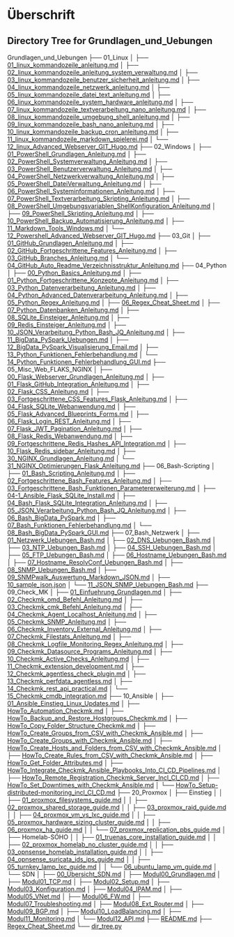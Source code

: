 # Überschrift

## Directory Tree for Grundlagen_und_Uebungen


Grundlagen_und_Uebungen
├── 01_Linux
│   ├── [01_linux_kommandozeile_anleitung.md](Grundlagen_und_Uebungen/01_linux_kommandozeile_anleitung.md)
│   ├── [02_linux_kommandozeile_anleitung_system_verwaltung.md](Grundlagen_und_Uebungen/02_linux_kommandozeile_anleitung_system_verwaltung.md)
│   ├── [03_linux_kommandozeile_benutzer_sicherheit_anleitung.md](Grundlagen_und_Uebungen/03_linux_kommandozeile_benutzer_sicherheit_anleitung.md)
│   ├── [04_linux_kommandozeile_netzwerk_anleitung.md](Grundlagen_und_Uebungen/04_linux_kommandozeile_netzwerk_anleitung.md)
│   ├── [05_linux_kommandozeile_datei_text_anleitung.md](Grundlagen_und_Uebungen/05_linux_kommandozeile_datei_text_anleitung.md)
│   ├── [06_linux_kommandozeile_system_hardware_anleitung.md](Grundlagen_und_Uebungen/06_linux_kommandozeile_system_hardware_anleitung.md)
│   ├── [07_linux_kommandozeile_textverarbeitung_nano_anleitung.md](Grundlagen_und_Uebungen/07_linux_kommandozeile_textverarbeitung_nano_anleitung.md)
│   ├── [08_linux_kommandozeile_umgebung_shell_anleitung.md](Grundlagen_und_Uebungen/08_linux_kommandozeile_umgebung_shell_anleitung.md)
│   ├── [09_linux_kommandozeile_bash_nano_anleitung.md](Grundlagen_und_Uebungen/09_linux_kommandozeile_bash_nano_anleitung.md)
│   ├── [10_linux_kommandozeile_backup_cron_anleitung.md](Grundlagen_und_Uebungen/10_linux_kommandozeile_backup_cron_anleitung.md)
│   ├── [11_linux_kommandozeile_markdown_spielerei.md](Grundlagen_und_Uebungen/11_linux_kommandozeile_markdown_spielerei.md)
│   └── [12_linux_Advanced_Webserver_GIT_Hugo.md](Grundlagen_und_Uebungen/12_linux_Advanced_Webserver_GIT_Hugo.md)
├── 02_Windows
│   ├── [01_PowerShell_Grundlagen_Anleitung.md](Grundlagen_und_Uebungen/01_PowerShell_Grundlagen_Anleitung.md)
│   ├── [02_PowerShell_Systemverwaltung_Anleitung.md](Grundlagen_und_Uebungen/02_PowerShell_Systemverwaltung_Anleitung.md)
│   ├── [03_PowerShell_Benutzerverwaltung_Anleitung.md](Grundlagen_und_Uebungen/03_PowerShell_Benutzerverwaltung_Anleitung.md)
│   ├── [04_PowerShell_Netzwerkverwaltung_Anleitung.md](Grundlagen_und_Uebungen/04_PowerShell_Netzwerkverwaltung_Anleitung.md)
│   ├── [05_PowerShell_DateiVerwaltung_Anleitung.md](Grundlagen_und_Uebungen/05_PowerShell_DateiVerwaltung_Anleitung.md)
│   ├── [06_PowerShell_Systeminformationen_Anleitung.md](Grundlagen_und_Uebungen/06_PowerShell_Systeminformationen_Anleitung.md)
│   ├── [07_PowerShell_Textverarbeitung_Skripting_Anleitung.md](Grundlagen_und_Uebungen/07_PowerShell_Textverarbeitung_Skripting_Anleitung.md)
│   ├── [08_PowerShell_Umgebungsvariablen_ShellKonfiguration_Anleitung.md](Grundlagen_und_Uebungen/08_PowerShell_Umgebungsvariablen_ShellKonfiguration_Anleitung.md)
│   ├── [09_PowerShell_Skripting_Anleitung.md](Grundlagen_und_Uebungen/09_PowerShell_Skripting_Anleitung.md)
│   ├── [10_PowerShell_Backup_Automatisierung_Anleitung.md](Grundlagen_und_Uebungen/10_PowerShell_Backup_Automatisierung_Anleitung.md)
│   ├── [11_Markdown_Tools_Windows.md](Grundlagen_und_Uebungen/11_Markdown_Tools_Windows.md)
│   └── [12_Powershell_Advanced_Webserver_GIT_Hugo.md](Grundlagen_und_Uebungen/12_Powershell_Advanced_Webserver_GIT_Hugo.md)
├── 03_Git
│   ├── [01_GitHub_Grundlagen_Anleitung.md](Grundlagen_und_Uebungen/01_GitHub_Grundlagen_Anleitung.md)
│   ├── [02_GitHub_Fortgeschrittene_Features_Anleitung.md](Grundlagen_und_Uebungen/02_GitHub_Fortgeschrittene_Features_Anleitung.md)
│   ├── [03_GitHub_Branches_Anleitung.md](Grundlagen_und_Uebungen/03_GitHub_Branches_Anleitung.md)
│   └── [04_GitHub_Auto_Readme_Verzeichnisstruktur_Anleitung.md](Grundlagen_und_Uebungen/04_GitHub_Auto_Readme_Verzeichnisstruktur_Anleitung.md)
├── 04_Python
│   ├── [00_Python_Basics_Anleitung.md](Grundlagen_und_Uebungen/00_Python_Basics_Anleitung.md)
│   ├── [01_Python_Fortgeschrittene_Konzepte_Anleitung.md](Grundlagen_und_Uebungen/01_Python_Fortgeschrittene_Konzepte_Anleitung.md)
│   ├── [03_Python_Datenverarbeitung_Anleitung.md](Grundlagen_und_Uebungen/03_Python_Datenverarbeitung_Anleitung.md)
│   ├── [04_Python_Advanced_Datenverarbeitung_Anleitung.md](Grundlagen_und_Uebungen/04_Python_Advanced_Datenverarbeitung_Anleitung.md)
│   ├── [05_Python_Regex_Anleitung.md](Grundlagen_und_Uebungen/05_Python_Regex_Anleitung.md)
│   ├── [06_Regex_Cheat_Sheet.md](Grundlagen_und_Uebungen/06_Regex_Cheat_Sheet.md)
│   ├── [07_Python_Datenbanken_Anleitung.md](Grundlagen_und_Uebungen/07_Python_Datenbanken_Anleitung.md)
│   ├── [08_SQLite_Einsteiger_Anleitung.md](Grundlagen_und_Uebungen/08_SQLite_Einsteiger_Anleitung.md)
│   ├── [09_Redis_Einsteiger_Anleitung.md](Grundlagen_und_Uebungen/09_Redis_Einsteiger_Anleitung.md)
│   ├── [10_JSON_Verarbeitung_Python_Bash_JQ_Anleitung.md](Grundlagen_und_Uebungen/10_JSON_Verarbeitung_Python_Bash_JQ_Anleitung.md)
│   ├── [11_BigData_PySpark_Uebungen.md](Grundlagen_und_Uebungen/11_BigData_PySpark_Uebungen.md)
│   ├── [12_BigData_PySpark_Visualisierung_Email.md](Grundlagen_und_Uebungen/12_BigData_PySpark_Visualisierung_Email.md)
│   ├── [13_Python_Funktionen_Fehlerbehandlung.md](Grundlagen_und_Uebungen/13_Python_Funktionen_Fehlerbehandlung.md)
│   └── [14_Python_Funktionen_Fehlerbehandlung_GUI.md](Grundlagen_und_Uebungen/14_Python_Funktionen_Fehlerbehandlung_GUI.md)
├── 05_Misc_Web_FLAKS_NGINX
│   ├── [00_Flask_Webserver_Grundlagen_Anleitung.md](Grundlagen_und_Uebungen/00_Flask_Webserver_Grundlagen_Anleitung.md)
│   ├── [01_Flask_GitHub_Integration_Anleitung.md](Grundlagen_und_Uebungen/01_Flask_GitHub_Integration_Anleitung.md)
│   ├── [02_Flask_CSS_Anleitung.md](Grundlagen_und_Uebungen/02_Flask_CSS_Anleitung.md)
│   ├── [03_Fortgeschrittene_CSS_Features_Flask_Anleitung.md](Grundlagen_und_Uebungen/03_Fortgeschrittene_CSS_Features_Flask_Anleitung.md)
│   ├── [04_Flask_SQLite_Webanwendung.md](Grundlagen_und_Uebungen/04_Flask_SQLite_Webanwendung.md)
│   ├── [05_Flask_Advanced_Blueprints_Forms.md](Grundlagen_und_Uebungen/05_Flask_Advanced_Blueprints_Forms.md)
│   ├── [06_Flask_Login_REST_Anleitung.md](Grundlagen_und_Uebungen/06_Flask_Login_REST_Anleitung.md)
│   ├── [07_Flask_JWT_Pagination_Anleitung.md](Grundlagen_und_Uebungen/07_Flask_JWT_Pagination_Anleitung.md)
│   ├── [08_Flask_Redis_Webanwendung.md](Grundlagen_und_Uebungen/08_Flask_Redis_Webanwendung.md)
│   ├── [09_Fortgeschrittene_Redis_Hashes_API_Integration.md](Grundlagen_und_Uebungen/09_Fortgeschrittene_Redis_Hashes_API_Integration.md)
│   ├── [10_Flask_Redis_sidebar_Anleitung.md](Grundlagen_und_Uebungen/10_Flask_Redis_sidebar_Anleitung.md)
│   ├── [30_NGINX_Grundlagen_Anleitung.md](Grundlagen_und_Uebungen/30_NGINX_Grundlagen_Anleitung.md)
│   └── [31_NGINX_Optimierungen_Flask_Anleitung.md](Grundlagen_und_Uebungen/31_NGINX_Optimierungen_Flask_Anleitung.md)
├── 06_Bash-Scripting
│   ├── [01_Bash_Scripting_Anleitung.md](Grundlagen_und_Uebungen/01_Bash_Scripting_Anleitung.md)
│   ├── [02_Fortgeschrittene_Bash_Features_Anleitung.md](Grundlagen_und_Uebungen/02_Fortgeschrittene_Bash_Features_Anleitung.md)
│   ├── [03_Fortgeschrittene_Bash_Funktionen_Parametererweiterung.md](Grundlagen_und_Uebungen/03_Fortgeschrittene_Bash_Funktionen_Parametererweiterung.md)
│   ├── [04-1_Ansible_Flask_SQLite_Install.md](Grundlagen_und_Uebungen/04-1_Ansible_Flask_SQLite_Install.md)
│   ├── [04_Bash_Flask_SQLite_Integration_Anleitung.md](Grundlagen_und_Uebungen/04_Bash_Flask_SQLite_Integration_Anleitung.md)
│   ├── [05_JSON_Verarbeitung_Python_Bash_JQ_Anleitung.md](Grundlagen_und_Uebungen/05_JSON_Verarbeitung_Python_Bash_JQ_Anleitung.md)
│   ├── [06_Bash_BigData_PySpark.md](Grundlagen_und_Uebungen/06_Bash_BigData_PySpark.md)
│   ├── [07_Bash_Funktionen_Fehlerbehandlung.md](Grundlagen_und_Uebungen/07_Bash_Funktionen_Fehlerbehandlung.md)
│   └── [08_Bash_BigData_PySpark_GUI.md](Grundlagen_und_Uebungen/08_Bash_BigData_PySpark_GUI.md)
├── 07_Bash_Netzwerk
│   ├── [01_Netzwerk_Uebungen_Bash.md](Grundlagen_und_Uebungen/01_Netzwerk_Uebungen_Bash.md)
│   ├── [02_DNS_Uebungen_Bash.md](Grundlagen_und_Uebungen/02_DNS_Uebungen_Bash.md)
│   ├── [03_NTP_Uebungen_Bash.md](Grundlagen_und_Uebungen/03_NTP_Uebungen_Bash.md)
│   ├── [04_SSH_Uebungen_Bash.md](Grundlagen_und_Uebungen/04_SSH_Uebungen_Bash.md)
│   ├── [05_FTP_Uebungen_Bash.md](Grundlagen_und_Uebungen/05_FTP_Uebungen_Bash.md)
│   ├── [06_Hostname_Uebungen_Bash.md](Grundlagen_und_Uebungen/06_Hostname_Uebungen_Bash.md)
│   ├── [07_Hostname_ResolvConf_Uebungen_Bash.md](Grundlagen_und_Uebungen/07_Hostname_ResolvConf_Uebungen_Bash.md)
│   ├── [08_SNMP_Uebungen_Bash.md](Grundlagen_und_Uebungen/08_SNMP_Uebungen_Bash.md)
│   ├── [09_SNMPwalk_Auswertung_Markdown_JSON.md](Grundlagen_und_Uebungen/09_SNMPwalk_Auswertung_Markdown_JSON.md)
│   ├── [10_sample_json.json](Grundlagen_und_Uebungen/10_sample_json.json)
│   └── [11_JSON_SNMP_Uebungen_Bash.md](Grundlagen_und_Uebungen/11_JSON_SNMP_Uebungen_Bash.md)
├── 09_Check_MK
│   ├── [01_Einfuehrung_Grundlagen.md](Grundlagen_und_Uebungen/01_Einfuehrung_Grundlagen.md)
│   ├── [02_Checkmk_omd_Befehl_Anleitung.md](Grundlagen_und_Uebungen/02_Checkmk_omd_Befehl_Anleitung.md)
│   ├── [03_Checkmk_cmk_Befehl_Anleitung.md](Grundlagen_und_Uebungen/03_Checkmk_cmk_Befehl_Anleitung.md)
│   ├── [04_Checkmk_Agent_Localhost_Anleitung.md](Grundlagen_und_Uebungen/04_Checkmk_Agent_Localhost_Anleitung.md)
│   ├── [05_Checkmk_SNMP_Anleitung.md](Grundlagen_und_Uebungen/05_Checkmk_SNMP_Anleitung.md)
│   ├── [06_Checkmk_Inventory_External_Anleitung.md](Grundlagen_und_Uebungen/06_Checkmk_Inventory_External_Anleitung.md)
│   ├── [07_Checkmk_Filestats_Anleitung.md](Grundlagen_und_Uebungen/07_Checkmk_Filestats_Anleitung.md)
│   ├── [08_Checkmk_Logfile_Monitoring_Regex_Anleitung.md](Grundlagen_und_Uebungen/08_Checkmk_Logfile_Monitoring_Regex_Anleitung.md)
│   ├── [09_Checkmk_Datasource_Programs_Anleitung.md](Grundlagen_und_Uebungen/09_Checkmk_Datasource_Programs_Anleitung.md)
│   ├── [10_Checkmk_Active_Checks_Anleitung.md](Grundlagen_und_Uebungen/10_Checkmk_Active_Checks_Anleitung.md)
│   ├── [11_Checkmk_extension_development.md](Grundlagen_und_Uebungen/11_Checkmk_extension_development.md)
│   ├── [12_Checkmk_agentless_check_plugin.md](Grundlagen_und_Uebungen/12_Checkmk_agentless_check_plugin.md)
│   ├── [13_Checkmk_perfdata_agentless.md](Grundlagen_und_Uebungen/13_Checkmk_perfdata_agentless.md)
│   ├── [14_Checkmk_rest_api_practical.md](Grundlagen_und_Uebungen/14_Checkmk_rest_api_practical.md)
│   └── [15_Checkmk_cmdb_integration.md](Grundlagen_und_Uebungen/15_Checkmk_cmdb_integration.md)
├── 10_Ansible
│   ├── [01_Ansible_Einstieg_Linux_Updates.md](Grundlagen_und_Uebungen/01_Ansible_Einstieg_Linux_Updates.md)
│   ├── [HowTo_Automation_Checkmk.md](Grundlagen_und_Uebungen/HowTo_Automation_Checkmk.md)
│   ├── [HowTo_Backup_and_Restore_Hostgroups_Checkmk.md](Grundlagen_und_Uebungen/HowTo_Backup_and_Restore_Hostgroups_Checkmk.md)
│   ├── [HowTo_Copy_Folder_Structure_Checkmk.md](Grundlagen_und_Uebungen/HowTo_Copy_Folder_Structure_Checkmk.md)
│   ├── [HowTo_Create_Groups_from_CSV_with_Checkmk_Ansible.md](Grundlagen_und_Uebungen/HowTo_Create_Groups_from_CSV_with_Checkmk_Ansible.md)
│   ├── [HowTo_Create_Groups_with_Checkmk_Ansible.md](Grundlagen_und_Uebungen/HowTo_Create_Groups_with_Checkmk_Ansible.md)
│   ├── [HowTo_Create_Hosts_and_Folders_from_CSV_with_Checkmk_Ansible.md](Grundlagen_und_Uebungen/HowTo_Create_Hosts_and_Folders_from_CSV_with_Checkmk_Ansible.md)
│   ├── [HowTo_Create_Rules_from_CSV_with_Checkmk_Ansible.md](Grundlagen_und_Uebungen/HowTo_Create_Rules_from_CSV_with_Checkmk_Ansible.md)
│   ├── [HowTo_Get_Folder_Attributes.md](Grundlagen_und_Uebungen/HowTo_Get_Folder_Attributes.md)
│   ├── [HowTo_Integrate_Checkmk_Ansible_Playbooks_Into_CI_CD_Pipelines.md](Grundlagen_und_Uebungen/HowTo_Integrate_Checkmk_Ansible_Playbooks_Into_CI_CD_Pipelines.md)
│   ├── [HowTo_Remote_Registration_Checkmk_Server_Incl_CI_CD.md](Grundlagen_und_Uebungen/HowTo_Remote_Registration_Checkmk_Server_Incl_CI_CD.md)
│   ├── [HowTo_Set_Downtimes_with_Checkmk_Ansible.md](Grundlagen_und_Uebungen/HowTo_Set_Downtimes_with_Checkmk_Ansible.md)
│   └── [HowTo_Setup-distributed-monitoring_incl_CI_CD.md](Grundlagen_und_Uebungen/HowTo_Setup-distributed-monitoring_incl_CI_CD.md)
├── 20_Proxmox
│   ├── Einstieg
│   │   ├── [01_proxmox_filesystems_guide.md](Grundlagen_und_Uebungen/01_proxmox_filesystems_guide.md)
│   │   ├── [02_proxmox_shared_storage_guide.md](Grundlagen_und_Uebungen/02_proxmox_shared_storage_guide.md)
│   │   ├── [03_proxmox_raid_guide.md](Grundlagen_und_Uebungen/03_proxmox_raid_guide.md)
│   │   ├── [04_proxmox_vm_vs_lxc_guide.md](Grundlagen_und_Uebungen/04_proxmox_vm_vs_lxc_guide.md)
│   │   ├── [05_proxmox_hardware_sizing_cluster_guide.md](Grundlagen_und_Uebungen/05_proxmox_hardware_sizing_cluster_guide.md)
│   │   ├── [06_proxmox_ha_guide.md](Grundlagen_und_Uebungen/06_proxmox_ha_guide.md)
│   │   └── [07_proxmox_replication_pbs_guide.md](Grundlagen_und_Uebungen/07_proxmox_replication_pbs_guide.md)
│   ├── Homelab-SOHO
│   │   ├── [01_truenas_core_installation_guide.md](Grundlagen_und_Uebungen/01_truenas_core_installation_guide.md)
│   │   ├── [02_proxmox_homelab_no_cluster_guide.md](Grundlagen_und_Uebungen/02_proxmox_homelab_no_cluster_guide.md)
│   │   ├── [03_opnsense_homelab_installation_guide.md](Grundlagen_und_Uebungen/03_opnsense_homelab_installation_guide.md)
│   │   ├── [04_opnsense_suricata_ids_ips_guide.md](Grundlagen_und_Uebungen/04_opnsense_suricata_ids_ips_guide.md)
│   │   ├── [05_turnkey_lamp_lxc_guide.md](Grundlagen_und_Uebungen/05_turnkey_lamp_lxc_guide.md)
│   │   └── [06_ubuntu_lamp_vm_guide.md](Grundlagen_und_Uebungen/06_ubuntu_lamp_vm_guide.md)
│   └── SDN
│       ├── [00_Übersicht_SDN.md](Grundlagen_und_Uebungen/00_%C3%9Cbersicht_SDN.md)
│       ├── [Modul00_Grundlagen.md](Grundlagen_und_Uebungen/Modul00_Grundlagen.md)
│       ├── [Modul01_TCP.md](Grundlagen_und_Uebungen/Modul01_TCP.md)
│       ├── [Modul02_Setup.md](Grundlagen_und_Uebungen/Modul02_Setup.md)
│       ├── [Modul03_Konfiguration.md](Grundlagen_und_Uebungen/Modul03_Konfiguration.md)
│       ├── [Modul04_IPAM.md](Grundlagen_und_Uebungen/Modul04_IPAM.md)
│       ├── [Modul05_VNet.md](Grundlagen_und_Uebungen/Modul05_VNet.md)
│       ├── [Modul06_FW.md](Grundlagen_und_Uebungen/Modul06_FW.md)
│       ├── [Modul07_Troubleshooting.md](Grundlagen_und_Uebungen/Modul07_Troubleshooting.md)
│       ├── [Modul08_Ext_Router.md](Grundlagen_und_Uebungen/Modul08_Ext_Router.md)
│       ├── [Modul09_BGP.md](Grundlagen_und_Uebungen/Modul09_BGP.md)
│       ├── [Modul10_LoadBalancing.md](Grundlagen_und_Uebungen/Modul10_LoadBalancing.md)
│       ├── [Modul11_Monitoring.md](Grundlagen_und_Uebungen/Modul11_Monitoring.md)
│       └── [Modul12_API.md](Grundlagen_und_Uebungen/Modul12_API.md)
├── [README.md](Grundlagen_und_Uebungen/README.md)
├── [Regex_Cheat_Sheet.md](Grundlagen_und_Uebungen/Regex_Cheat_Sheet.md)
└── [dir_tree.py](Grundlagen_und_Uebungen/dir_tree.py)
```
